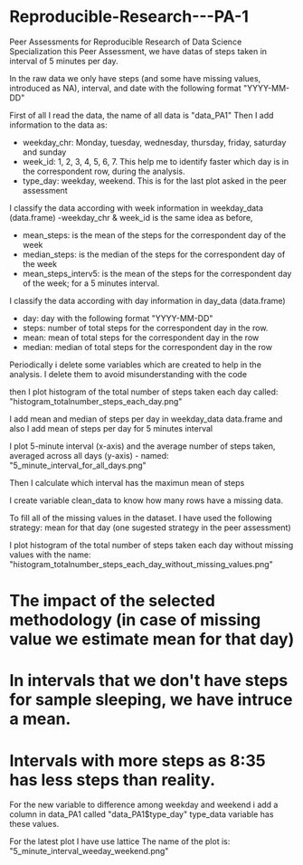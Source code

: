 Reproducible-Research---PA-1
============================

Peer Assessments for Reproducible Research of Data Science Specialization
this Peer Assessment, we have datas of steps taken in interval of 5 minutes per day.

In the raw data we only have steps (and some have missing values, introduced as NA), interval, 
and date with the following format "YYYY-MM-DD"

First of all I read the data, the name of all data is "data_PA1"
Then I add information to the data as:
  - weekday_chr: Monday, tuesday, wednesday, thursday, friday, saturday and sunday
  - week_id: 1, 2, 3, 4, 5, 6, 7. This help me to identify faster which day is in the correspondent row, during the analysis.
  - type_day: weekday, weekend. This is for the last plot asked in the peer assessment
  
I classify the data according with week information in weekday_data (data.frame)
 -weekday_chr & week_id is the same idea as before,
 - mean_steps: is the mean of the steps for the correspondent day of the week
 - median_steps: is the median of the steps for the correspondent day of the week
 - mean_steps_interv5: is the mean of the steps for the correspondent day of the week; for a 5 minutes interval.
 
 I classify the data according with day information in day_data (data.frame)
  - day: day with the following format "YYYY-MM-DD"
  - steps: number of total steps for the correspondent day in the row.
  - mean: mean of total steps for the correspondent day in the row
  - median: median of total steps for the correspondent day in the row
  
Periodically i delete some variables which are created to help in the analysis. 
I delete them to avoid misunderstanding with the code

then I plot histogram of the total number of steps taken each day called: "histogram_totalnumber_steps_each_day.png"

I add mean and median of steps per day in weekday_data data.frame
and also I add mean of steps per day for 5 minutes interval

I plot 5-minute interval (x-axis) and the average number of steps taken, 
averaged across all days (y-axis) - named: "5_minute_interval_for_all_days.png"

Then I calculate which interval has the maximun mean of steps

I create variable clean_data to know how many rows have a missing data.

To fill all of the missing values in the dataset. I have used the following strategy: mean for that day
(one sugested strategy in the peer assessment)

I plot histogram of the total number of steps taken each day without missing values
with the name: "histogram_totalnumber_steps_each_day_without_missing_values.png"

# The impact of the selected methodology (in case of missing value we estimate mean for that day)
# In intervals that we don't have steps for sample sleeping, we have intruce a mean.
# Intervals with more steps as 8:35 has less steps than reality.

For the new variable to difference among weekday and weekend i add a column in data_PA1 called "data_PA1$type_day"
type_data variable has these values.

For the latest plot I have use lattice
The name of the plot is: "5_minute_interval_weeday_weekend.png"





